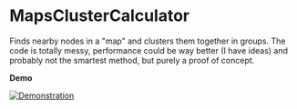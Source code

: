 # MapsClusterCalculator
Finds nearby nodes in a "map" and clusters them together in groups.
The code is totally messy, performance could be way better (I have ideas) and probably not the smartest method, but purely a proof of concept.

**Demo**

[![Demonstration](http://img.youtube.com/vi/4VqrksWPiRg/0.jpg)](http://www.youtube.com/watch?v=4VqrksWPiRg "Demonstration")
